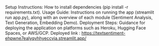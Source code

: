 Setup Instructions: How to install dependencies (pip install -r requirements.txt).
Usage Guide: Instructions on running the app (streamlit run app.py), along with an overview of each module (Sentiment Analysis, Text Generation, Embedding Demo).
Deployment Steps: Guidance for deploying the application on platforms such as Heroku, Hugging Face Spaces, or AWS/GCP.
Deployed link : https://textsentiment-ehpwne7ealyqvhhyeccvja.streamlit.app/
